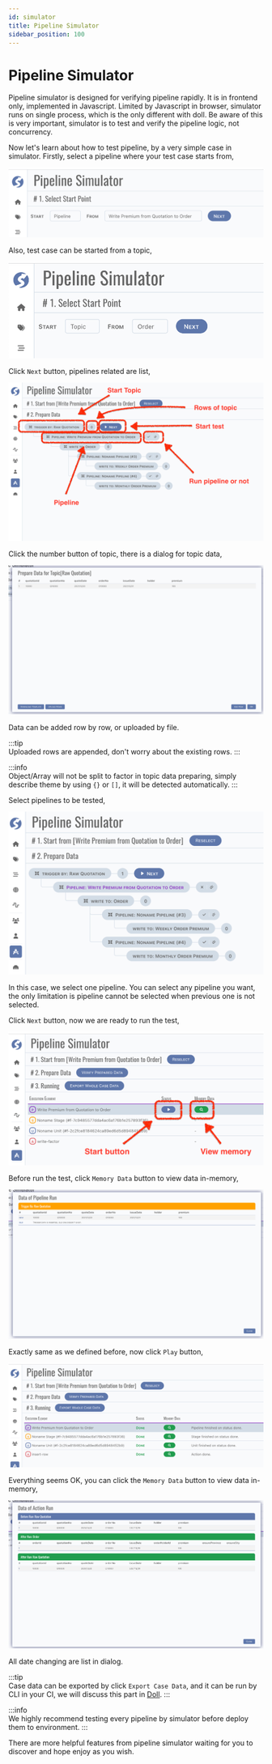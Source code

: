 ```yaml
---
id: simulator  
title: Pipeline Simulator  
sidebar_position: 100
---
```


# Pipeline Simulator

Pipeline simulator is designed for verifying pipeline rapidly. It is in frontend only, implemented in Javascript. Limited by Javascript in
browser, simulator runs on single process, which is the only different with doll. Be aware of this is very important, simulator is to test
and verify the pipeline logic, not concurrency.

Now let's learn about how to test pipeline, by a very simple case in simulator. Firstly, select a pipeline where your test case starts from,

![Simulator Pick Pipeline](images/simulator-pick-pipeline.png)

Also, test case can be started from a topic,

![Simulator Pick Topic](images/simulator-pick-topic.png)

Click `Next` button, pipelines related are list,

![Simulator Prepare Data](images/simulator-prepare-data.png)

Click the number button of topic, there is a dialog for topic data,

![Simulator Topic Data](images/simulator-topic-data.png)

Data can be added row by row, or uploaded by file.

:::tip  
Uploaded rows are appended, don't worry about the existing rows.
:::

:::info  
Object/Array will not be split to factor in topic data preparing, simply describe theme by using `{}` or `[]`, it will be detected
automatically.
:::

Select pipelines to be tested,

![Simulator Pipeline Selected](images/simulator-pipeline-selected.png)

In this case, we select one pipeline. You can select any pipeline you want, the only limitation is pipeline cannot be selected when previous
one is not selected.

Click `Next` button, now we are ready to run the test,

![Simulator Ready to Test](images/simulator-ready-to-run.png)

Before run the test, click `Memory Data` button to view data in-memory,

![Simulator Memory Data](images/simulator-memory-data.png)

Exactly same as we defined before, now click `Play` button,

![Simulator Run Successfully](images/simulator-run-successfully.png)

Everything seems OK, you can click the `Memory Data` button to view data in-memory,

![Simulator Memory Data after Run](images/simulator-memory-data-after-run.png)

All date changing are list in dialog.

:::tip  
Case data can be exported by click `Export Case Data`, and it can be run by CLI in your CI, we will discuss this part
in [Doll](../../doll/doll-index).
:::

:::info  
We highly recommend testing every pipeline by simulator before deploy them to environment.
:::

There are more helpful features from pipeline simulator waiting for you to discover and hope enjoy as you wish.
